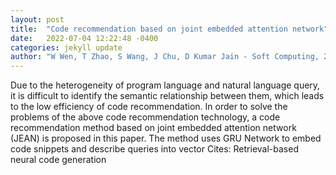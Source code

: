 ```yaml
---
layout: post
title:  "Code recommendation based on joint embedded attention network"
date:   2022-07-04 12:22:48 -0400
categories: jekyll update
author: "W Wen, T Zhao, S Wang, J Chu, D Kumar Jain - Soft Computing, 2022"
---
```

Due to the heterogeneity of program language and natural language query, it is difficult to identify the semantic relationship between them, which leads to the low efficiency of code recommendation. In order to solve the problems of the above code recommendation technology, a code recommendation method based on joint embedded attention network (JEAN) is proposed in this paper. The method uses GRU Network to embed code snippets and describe queries into vector  Cites: Retrieval-based neural code generation